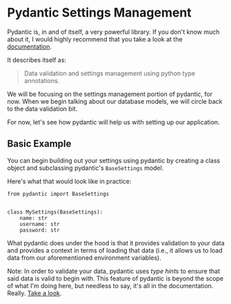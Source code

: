 # Pydantic Settings Management

Pydantic is, in and of itself, a very powerful library. If you don't know much about it, I would highly recommend that you take a look at the [documentation](https://pydantic-docs.helpmanual.io).

It describes itself as:

>Data validation and settings management using python type annotations.

We will be focusing on the settings management portion of pydantic, for now. When we begin talking about our database models, we will circle back to the data validation bit.

For now, let's see how pydantic will help us with setting up our application.

## Basic Example

You can begin building out your settings using pydantic by creating a class object and subclassing pydantic's `BaseSettings` model.

Here's what that would look like in practice:

    from pydantic import BaseSettings


    class MySettings(BaseSettings): 
        name: str
        username: str
        password: str

What pydantic does under the hood is that it provides validation to your data and provides a context in terms of loading that data (i.e., it allows us to load data from our aforementioned environment variables).

Note: In order to validate your data, pydantic uses _type hints_ to ensure that said data is valid to begin with. This feature of pydantic is beyond the scope of what I'm doing here, but needless to say, it's all in the documentation. Really. [Take a look](https://pydantic-docs.helpmanual.io).
